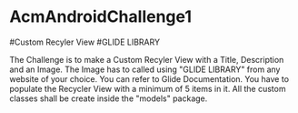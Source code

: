 # AcmAndroidChallenge1
#Custom Recyler View
#GLIDE LIBRARY

The Challenge is to make a Custom Recyler View with a Title, Description and an Image.
The Image has to called using "GLIDE LIBRARY" from any website of your choice.
You can refer to Glide Documentation.
You have to populate the Recycler View with a minimum of 5 items in it.
All the custom classes shall be create inside the "models" package.
